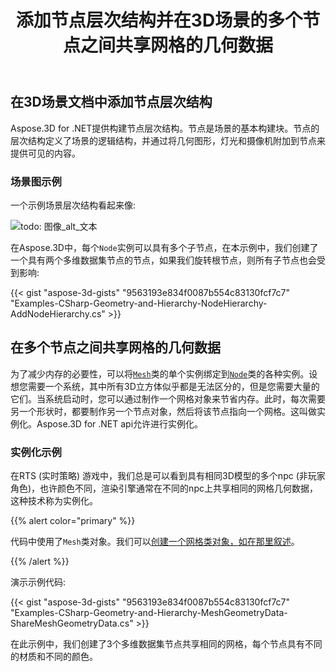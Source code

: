 ﻿---
title: 添加节点层次结构并在3D场景的多个节点之间共享网格的几何数据
type: docs
weight: 40
url: /zh/net/add-node-hierarchy-and-share-geometric-data-of-mesh-among-multiple-nodes-of-3d-scene/
description: Aspose.3D for .NET提供构建节点层次结构。节点是场景的基本构建块。节点的层次结构定义了场景的逻辑结构，并通过将几何图形，灯光和摄像机附加到节点来提供可见的内容。
---
## **在3D场景文档中添加节点层次结构**
Aspose.3D for .NET提供构建节点层次结构。节点是场景的基本构建块。节点的层次结构定义了场景的逻辑结构，并通过将几何图形，灯光和摄像机附加到节点来提供可见的内容。
### **场景图示例**
一个示例场景层次结构看起来像:

![todo: 图像_alt_文本](add-node-hierarchy-and-share-geometric-data-of-mesh-among-multiple-nodes-of-3d-scene_1.png)

在Aspose.3D中，每个`Node`实例可以具有多个子节点，在本示例中，我们创建了一个具有两个多维数据集节点的节点，如果我们旋转根节点，则所有子节点也会受到影响:

{{< gist "aspose-3d-gists" "9563193e834f0087b554c83130fcf7c7" "Examples-CSharp-Geometry-and-Hierarchy-NodeHierarchy-AddNodeHierarchy.cs" >}}
## **在多个节点之间共享网格的几何数据**
为了减少内存的必要性，可以将[`Mesh`](https://reference.aspose.com/3d/net/aspose.threed.entities/mesh)类的单个实例绑定到[`Node`](https://reference.aspose.com/3d/net/aspose.threed/node)类的各种实例。设想您需要一个系统，其中所有3D立方体似乎都是无法区分的，但是您需要大量的它们。当系统启动时，您可以通过制作一个网格对象来节省内存。此时，每次需要另一个形状时，都要制作另一个节点对象，然后将该节点指向一个网格。这叫做实例化。Aspose.3D for .NET api允许进行实例化。
### **实例化示例**
在RTS (实时策略) 游戏中，我们总是可以看到具有相同3D模型的多个npc (非玩家角色)，也许颜色不同，渲染引擎通常在不同的npc上共享相同的网格几何数据，这种技术称为实例化。

{{% alert color="primary" %}}

代码中使用了`Mesh`类对象。我们可以[创建一个网格类对象，如在那里叙述](/3d/zh/net/create-3d-mesh-and-scene/)。

{{% /alert %}}

演示示例代码:

{{< gist "aspose-3d-gists" "9563193e834f0087b554c83130fcf7c7" "Examples-CSharp-Geometry-and-Hierarchy-MeshGeometryData-ShareMeshGeometryData.cs" >}}

在此示例中，我们创建了3个多维数据集节点共享相同的网格，每个节点具有不同的材质和不同的颜色。
